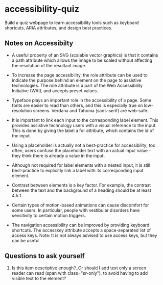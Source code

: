 # accessibility-quiz
Build a quiz webpage to learn accessibility tools such as keyboard shortcuts, ARIA attributes, and design best practices.

## Notes on Accessibilty

- A useful property of an SVG (scalable vector graphics) is that it contains a path attribute which allows the image to be scaled without affecting the resolution of the resultant image.

- To increase the page accessibility, the role attribute can be used to indicate the purpose behind an element on the page to assistive technologies. The role attribute is a part of the Web Accessibility Initiative (WAI), and accepts preset values.

- Typeface plays an important role in the accessibility of a page. Some fonts are easier to read than others, and this is especially true on low-resolution screens. Verdana and Tahoma (sans-serif) are web-safe.

- It is important to link each input to the corresponding label element. This provides assistive technology users with a visual reference to the input. This is done by giving the label a for attribute, which contains the id of the input.

- Using a placeholder is actually not a best-practice for accessibility; too often, users confuse the placeholder text with an actual input value - they think there is already a value in the input.

- Although not required for label elements with a nested input, it is still best-practice to explicitly link a label with its corresponding input element.

- Contrast between elements is a key factor. For example, the contrast between the text and the background of a heading should be at least 4.5:1.

- Certain types of motion-based animations can cause discomfort for some users. In particular, people with vestibular disorders have sensitivity to certain motion triggers.

- The navigation accessibility can be improved by providing keyboard shortcuts. The accesskey attribute accepts a space-separated list of access keys. Note: It is not always advised to use access keys, but they can be useful.

## Questions to ask yourself

1. Is this item descriptive enough?..Or should I add text only a screen reader can read (span with class="sr-only"), to avoid having to add visible text to the element?